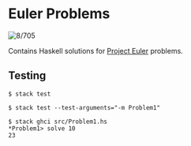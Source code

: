 # Euler Problems

![8/705](https://img.shields.io/badge/Solved-8%20%2F%20705-red)

Contains Haskell solutions for [Project Euler](https://projecteuler.net)
problems.

## Testing

```
$ stack test

$ stack test --test-arguments="-m Problem1"

$ stack ghci src/Problem1.hs
*Problem1> solve 10
23
```
